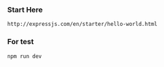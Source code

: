 ### Start Here

    http://expressjs.com/en/starter/hello-world.html

### For test

    npm run dev
